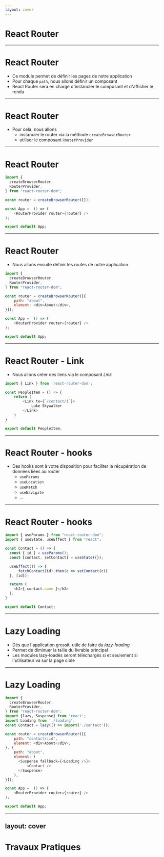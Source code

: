 ```yaml
---
layout: cover
---
```


# React Router

---

# React Router

* Ce module permet de définir les pages de notre application
* Pour chaque `path`, nous allons définir un composant
* React Router sera en charge d'instancier le composant et d'afficher le rendu

---

# React Router

* Pour cela, nous allons
  * instancier le router via la méthode `createBrowserRouter`
  * utiliser le composant `RouterProvider`

---

# React Router


```javascript
import {
  createBrowserRouter,
  RouterProvider,
} from "react-router-dom";

const router = createBrowserRouter([]);

const App =  () => (
    <RouterProvider router={router} />
);

export default App;
```

---

# React Router

* Nous allons ensuite définir les routes de notre application

```javascript
import {
  createBrowserRouter,
  RouterProvider,
} from "react-router-dom";

const router = createBrowserRouter([{
    path: "about",
    element: <div>About</div>,
}]);

const App =  () => (
    <RouterProvider router={router} />
);

export default App;
```

---

# React Router - Link

* Nous allons créer des liens via le composant *Link*

```javascript
import { Link } from 'react-router-dom';

const PeopleItem = () => {
    return (
        <Link to={`/contact/1`}>
            Luke Skywalker
        </Link>
    )
}

export default PeopleItem;
```

---

# React Router - hooks

* Des hooks sont à votre disposition pour faciliter la récupération de données liées au router
  * `useParams`
  * `useLocation`
  * `useMatch`
  * `useNavigate`
  * ...

---

# React Router - hooks

```javascript
import { useParams } from "react-router-dom";
import { useState, useEffect } from "react";

const Contact = () => {
  const { id } = useParams();
  const [contact, setContact] = useState({});

  useEffect(() => {
      fetchContact(id).then(c => setContact(c))
  }, [id]);

  return (
    <h2>{ contact.name }</h2>
  );
}

export default Contact;
```

---

# Lazy Loading

* Dès que l'application grossit, utile de faire du *lazy-loading*
* Permet de diminuer la taille du livrable principal
* Les modules lazy-loadés seront téléchargés si et seulement si l'utilisateur va sur la page cible

---

# Lazy Loading

```javascript
import {
  createBrowserRouter,
  RouterProvider,
} from "react-router-dom";
import {lazy, Suspense} from 'react';
import Loading from './loading';
const Contact = lazy(() => import('./contact'));

const router = createBrowserRouter([{
    path: "contact/:id",
    element: <div>About</div>,
}, {
    path: "about",
    element: (
      <Suspense fallback={<Loading />}>
          <Contact />
      </Suspense>
    ),
}]);

const App =  () => (
    <RouterProvider router={router} />
);

export default App;
```

---
layout: cover
---

# Travaux Pratiques

